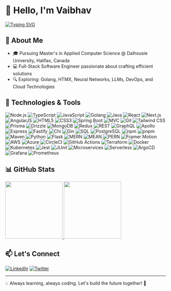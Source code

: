 # 👋 Hello, I'm Vaibhav

[![Typing SVG](https://readme-typing-svg.demolab.com?font=Fira+Code&pause=1000&color=A052F7&width=435&lines=Full-Stack+Software+Engineer;Master's+Student+%40+Dalhousie+University;DevOps+%7C+Neural+Nets+%7C+LLMs+%7C+Cloud;Crafting+solutions+with+code)](https://git.io/typing-svg)

## 🚀 About Me
- 🎓 Pursuing Master's in Applied Computer Science @ Dalhousie University, Halifax, Canada
- 💻 Full-Stack Software Engineer passionate about crafting efficient solutions
- 🔍 Exploring: Golang, HTMX, Neural Networks, LLMs, DevOps, and Cloud Technologies

## 🔧 Technologies & Tools

![Node.js](https://img.shields.io/badge/-Node.js-339933?style=flat-square&logo=Node.js&logoColor=white)
![TypeScript](https://img.shields.io/badge/-TypeScript-3178C6?style=flat-square&logo=TypeScript&logoColor=white)
![JavaScript](https://img.shields.io/badge/-JavaScript-F7DF1E?style=flat-square&logo=JavaScript&logoColor=black)
![Golang](https://img.shields.io/badge/-Golang-00ADD8?style=flat-square&logo=Go&logoColor=white)
![Java](https://img.shields.io/badge/-Java-007396?style=flat-square&logo=Java&logoColor=white)
![React](https://img.shields.io/badge/-React-61DAFB?style=flat-square&logo=React&logoColor=black)
![Next.js](https://img.shields.io/badge/-Next.js-000000?style=flat-square&logo=Next.js&logoColor=white)
![AngularJS](https://img.shields.io/badge/-AngularJS-E23237?style=flat-square&logo=AngularJS&logoColor=white)
![HTML5](https://img.shields.io/badge/-HTML5-E34F26?style=flat-square&logo=HTML5&logoColor=white)
![CSS3](https://img.shields.io/badge/-CSS3-1572B6?style=flat-square&logo=CSS3&logoColor=white)
![Spring Boot](https://img.shields.io/badge/-Spring%20Boot-6DB33F?style=flat-square&logo=Spring%20Boot&logoColor=white)
![MVC](https://img.shields.io/badge/-MVC-888888?style=flat-square)
![Git](https://img.shields.io/badge/-Git-F05032?style=flat-square&logo=Git&logoColor=white)
![Tailwind CSS](https://img.shields.io/badge/-Tailwind%20CSS-38B2AC?style=flat-square&logo=Tailwind%20CSS&logoColor=white)
![Prisma](https://img.shields.io/badge/-Prisma-2D3748?style=flat-square&logo=Prisma&logoColor=white)
![Drizzle](https://img.shields.io/badge/-Drizzle-6A7EC2?style=flat-square)
![MongoDB](https://img.shields.io/badge/-MongoDB-47A248?style=flat-square&logo=MongoDB&logoColor=white)
![Redux](https://img.shields.io/badge/-Redux-764ABC?style=flat-square&logo=Redux&logoColor=white)
![REST](https://img.shields.io/badge/-REST-FF6C37?style=flat-square)
![GraphQL](https://img.shields.io/badge/-GraphQL-E10098?style=flat-square&logo=GraphQL&logoColor=white)
![Apollo](https://img.shields.io/badge/-Apollo-311C87?style=flat-square&logo=Apollo%20GraphQL&logoColor=white)
![Express](https://img.shields.io/badge/-Express-000000?style=flat-square&logo=Express&logoColor=white)
![Fastify](https://img.shields.io/badge/-Fastify-000000?style=flat-square&logo=Fastify&logoColor=white)
![Chi](https://img.shields.io/badge/-Chi-4479A1?style=flat-square)
![Gin](https://img.shields.io/badge/-Gin-00ADD8?style=flat-square)
![SQL](https://img.shields.io/badge/-SQL-4479A1?style=flat-square&logo=MySQL&logoColor=white)
![PostgreSQL](https://img.shields.io/badge/-PostgreSQL-336791?style=flat-square&logo=PostgreSQL&logoColor=white)
![npm](https://img.shields.io/badge/-npm-CB3837?style=flat-square&logo=npm&logoColor=white)
![pnpm](https://img.shields.io/badge/-pnpm-F69220?style=flat-square&logo=pnpm&logoColor=white)
![Maven](https://img.shields.io/badge/-Maven-C71A36?style=flat-square&logo=Apache%20Maven&logoColor=white)
![Python](https://img.shields.io/badge/-Python-3776AB?style=flat-square&logo=Python&logoColor=white)
![Flask](https://img.shields.io/badge/-Flask-000000?style=flat-square&logo=Flask&logoColor=white)
![MERN](https://img.shields.io/badge/-MERN-000000?style=flat-square)
![MEAN](https://img.shields.io/badge/-MEAN-000000?style=flat-square)
![PERN](https://img.shields.io/badge/-PERN-000000?style=flat-square)
![Framer Motion](https://img.shields.io/badge/-Framer%20Motion-0055FF?style=flat-square&logo=Framer&logoColor=white)
![AWS](https://img.shields.io/badge/-AWS-232F3E?style=flat-square&logo=Amazon%20AWS&logoColor=white)
![Azure](https://img.shields.io/badge/-Azure-0089D6?style=flat-square&logo=Microsoft%20Azure&logoColor=white)
![CircleCI](https://img.shields.io/badge/-CircleCI-343434?style=flat-square&logo=CircleCI&logoColor=white)
![GitHub Actions](https://img.shields.io/badge/-GitHub%20Actions-2088FF?style=flat-square&logo=GitHub%20Actions&logoColor=white)
![Terraform](https://img.shields.io/badge/-Terraform-623CE4?style=flat-square&logo=Terraform&logoColor=white)
![Docker](https://img.shields.io/badge/-Docker-2496ED?style=flat-square&logo=Docker&logoColor=white)
![Kubernetes](https://img.shields.io/badge/-Kubernetes-326CE5?style=flat-square&logo=Kubernetes&logoColor=white)
![Jest](https://img.shields.io/badge/-Jest-C21325?style=flat-square&logo=Jest&logoColor=white)
![JUnit](https://img.shields.io/badge/-JUnit-25A162?style=flat-square&logo=JUnit5&logoColor=white)
![Microservices](https://img.shields.io/badge/-Microservices-1572B6?style=flat-square)
![Serverless](https://img.shields.io/badge/-Serverless-FD5750?style=flat-square&logo=Serverless&logoColor=white)
![ArgoCD](https://img.shields.io/badge/-ArgoCD-EF7B4D?style=flat-square&logo=Argo&logoColor=white)
![Grafana](https://img.shields.io/badge/-Grafana-F46800?style=flat-square&logo=Grafana&logoColor=white)
![Prometheus](https://img.shields.io/badge/-Prometheus-E6522C?style=flat-square&logo=Prometheus&logoColor=white)

## 📊 GitHub Stats

<p align="center"align="center" style="display: flex; flex-wrap: wrap; justify-content: space-between; align-items: flex-start;">
  <a href="https://github.com/ramchaik">
    <img height="180em" src="https://github-readme-stats.vercel.app/api/top-langs/?username=ramchaik&layout=compact&theme=radical"/>
    <img height="180em" src="https://github-readme-streak-stats.herokuapp.com/?user=ramchaik&theme=dark"/>
  </a>
</p>


## 📫 Let's Connect

[![LinkedIn](https://img.shields.io/badge/LinkedIn-0077B5?style=for-the-badge&logo=linkedin&logoColor=white)](https://www.linkedin.com/in/ramchaik/)
[![Twitter](https://img.shields.io/badge/Twitter-1DA1F2?style=for-the-badge&logo=twitter&logoColor=white)](https://twitter.com/vsramchaik)

---

💡 Always learning, always coding. Let's build the future together! 🚀
